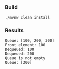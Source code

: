 ### Build 

```bash
./mvnw clean install 
```

### Results

```
Queue: [100, 200, 300]
Front element: 100
Dequeued: 100
Dequeued: 200
Queue is not empty
Queue: [300]
```
